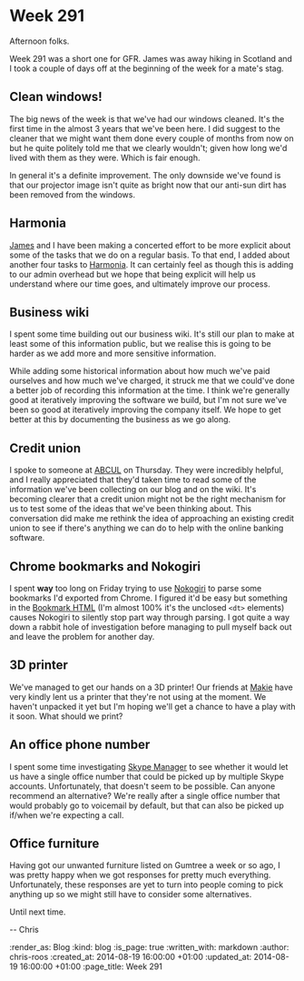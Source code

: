Week 291
========

Afternoon folks.

Week 291 was a short one for GFR. James was away hiking in Scotland and I took a couple of days off at the beginning of the week for a mate's stag.

## Clean windows!

The big news of the week is that we've had our windows cleaned. It's the first time in the almost 3 years that we've been here. I did suggest to the cleaner that we might want them done every couple of months from now on but he quite politely told me that we clearly wouldn't; given how long we'd lived with them as they were. Which is fair enough.

In general it's a definite improvement. The only downside we've found is that our projector image isn't quite as bright now that our anti-sun dirt has been removed from the windows.

## Harmonia

[James][] and I have been making a concerted effort to be more explicit about some of the tasks that we do on a regular basis. To that end, I added about another four tasks to [Harmonia][]. It can certainly feel as though this is adding to our admin overhead but we hope that being explicit will help us understand where our time goes, and ultimately improve our process.

## Business wiki

I spent some time building out our business wiki. It's still our plan to make at least some of this information public, but we realise this is going to be harder as we add more and more sensitive information.

While adding some historical information about how much we've paid ourselves and how much we've charged, it struck me that we could've done a better job of recording this information at the time. I think we're generally good at iteratively improving the software we build, but I'm not sure we've been so good at iteratively improving the company itself. We hope to get better at this by documenting the business as we go along.

## Credit union

I spoke to someone at [ABCUL][] on Thursday. They were incredibly helpful, and I really appreciated that they'd taken time to read some of the information we've been collecting on our blog and on the wiki. It's becoming clearer that a credit union might not be the right mechanism for us to test some of the ideas that we've been thinking about. This conversation did make me rethink the idea of approaching an existing credit union to see if there's anything we can do to help with the online banking software.

## Chrome bookmarks and Nokogiri

I spent __way__ too long on Friday trying to use [Nokogiri][] to parse some bookmarks I'd exported from Chrome. I figured it'd be easy but something in the [Bookmark HTML][] (I'm almost 100% it's the unclosed `<dt>` elements) causes Nokogiri to silently stop part way through parsing. I got quite a way down a rabbit hole of investigation before managing to pull myself back out and leave the problem for another day.

## 3D printer

We've managed to get our hands on a 3D printer! Our friends at [Makie][] have very kindly lent us a printer that they're not using at the moment. We haven't unpacked it yet but I'm hoping we'll get a chance to have a play with it soon. What should we print?

## An office phone number

I spent some time investigating [Skype Manager][] to see whether it would let us have a single office number that could be picked up by multiple Skype accounts. Unfortunately, that doesn't seem to be possible. Can anyone recommend an alternative? We're really after a single office number that would probably go to voicemail by default, but that can also be picked up if/when we're expecting a call.

## Office furniture

Having got our unwanted furniture listed on Gumtree a week or so ago, I was pretty happy when we got responses for pretty much everything. Unfortunately, these responses are yet to turn into people coming to pick anything up so we might still have to consider some alternatives.

Until next time.

-- Chris

[ABCUL]: http://www.abcul.org/home
[Bookmark HTML]: http://msdn.microsoft.com/en-us/library/aa753582(v=vs.85).aspx
[Harmonia]: https://harmonia.io/
[James]: /james-mead
[Makie]: http://makie.me/
[Nokogiri]: http://nokogiri.org/
[Skype Manager]: https://manager.skype.com/

:render_as: Blog
:kind: blog
:is_page: true
:written_with: markdown
:author: chris-roos
:created_at: 2014-08-19 16:00:00 +01:00
:updated_at: 2014-08-19 16:00:00 +01:00
:page_title: Week 291
